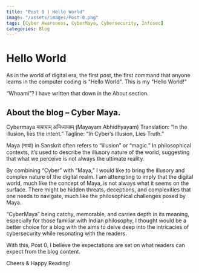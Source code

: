 ```yaml
---
title: "Post 0 | Hello World"
image: "/assets/images/Post-0.png"
tags: [Cyber Awareness, CyberMaya, Cybersecurity, Infosec]
categories: Blog
---
```

# Hello World

As in the world of digital era, the first post, the first command that anyone learns in the computer coding is "Hello World". This is my "Hello World!"

“Whoami”? I have written that down in the About section.

## About the blog – Cyber Maya.

Cybermaya
मायायाम् अभिध्यायाम् (Mayayam Abhidhyayam)
Translation: “In the illusion, lies the intent.”
Tagline: “In Cyber’s Illusion, Lies Truth.”

Maya (माया) in Sanskrit often refers to “illusion” or “magic.” In philosophical contexts, it’s used to describe the illusory nature of the world, suggesting that what we perceive is not always the ultimate reality.

By combining “Cyber” with “Maya,” I would like to bring the illusory and complex nature of the digital realm. I am attempting to imply that the digital world, much like the concept of Maya, is not always what it seems on the surface. There might be hidden threats, deceptions, and complexities that one needs to navigate, much like the philosophical challenges posed by Maya.

“CyberMaya” being catchy, memorable, and carries depth in its meaning, especially for those familiar with Indian philosophy, I thought would be a better choice for a blog with the aims to delve deep into the intricacies of cybersecurity while resonating with the readers.

With this, Post 0, I believe the expectations are set on what readers can expect from the blog content.

Cheers & Happy Reading!